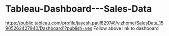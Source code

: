 # Tableau-Dashboard---Sales-Data
https://public.tableau.com/profile/jayesh.patil8297#!/vizhome/SalesData_15905262427940/Dashboard1?publish=yes
Follow above link to dashboard
